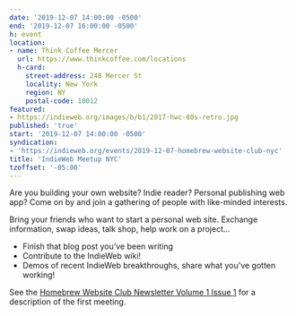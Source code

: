 ```yaml
---
date: '2019-12-07 14:00:00 -0500'
end: '2019-12-07 16:00:00 -0500'
h: event
location:
- name: Think Coffee Mercer
  url: https://www.thinkcoffee.com/locations
  h-card:
    street-address: 248 Mercer St
    locality: New York
    region: NY
    postal-code: 10012
featured:
- https://indieweb.org/images/b/b1/2017-hwc-80s-retro.jpg
published: 'true'
start: '2019-12-07 14:00:00 -0500'
syndication:
- 'https://indieweb.org/events/2019-12-07-homebrew-website-club-nyc'
title: 'IndieWeb Meetup NYC'
tzoffset: '-05:00'
---
```

Are you building your own website? Indie reader? Personal publishing web app? Come on by and join a gathering of people with like-minded interests.

Bring your friends who want to start a personal web site. Exchange information, swap ideas, talk shop, help work on a project...

* Finish that blog post you’ve been writing
* Contribute to the IndieWeb wiki!
* Demos of recent IndieWeb breakthroughs, share what you've gotten working!

See the [Homebrew Website Club Newsletter Volume 1 Issue 1](http://tantek.com/2013/332/b1/homebrew-website-club-newsletter) for a description of the first meeting.

